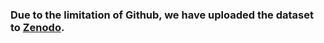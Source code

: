 ### Due to the limitation of Github, we have uploaded the dataset to [Zenodo](https://doi.org/10.5281/zenodo.14878562).